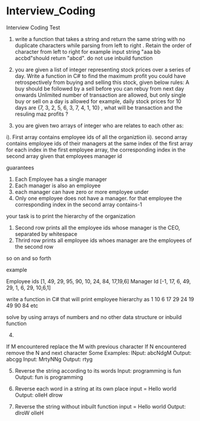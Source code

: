 # Interview_Coding
Interview Coding Test
1. write a function that takes a string and return the same string with no duplicate characters while parsing from left to right . Retain the order of character from left to right for example input string "aaa bb accbd"should return "abcd". do not use inbuild function


2. you are given a list of integer representing stock prices over a series of day. Write a function in C# to find the maximum profit you could have retrospectively from buying and selling this stock, given below rules:
A buy should be followed by a sell before you can rebuy from next day onwards
Unlimited number of transaction are allowed, but only single buy or sell on a day is allowed 
for example, daily stock prices for 10 days are {7, 3, 2, 5, 6, 3, 7, 4, 1, 10} , what will be transaction and the resuling maz profits ?



3. you are given two arrays of integer who are relates to each other as:
   
  i). First array contains employee ids of all the organiztion
  ii). second array contains employee ids of their managers at the same index of the first array
     for each index in the first employee array, the corresponding index in the second array given that employees manager id

guarantees
  1. Each Employee has a single manager
  2. Each manager is also an employee
  3. each manager can have zero or more employee under 
  4. Only one employee does not have a manager. for that employee the corresponding index in the second array contains-1

your task is to print the hierarchy of the organization
  1. Second row prints all the employee ids whose manager is the CEO, separated by whitespace
  2. Thrird row prints all employee ids whoes manager are the employees of the second row

so on and so forth

example

Employee ids [1, 49, 29, 95, 90, 10, 24, 84, 17,19,6]
 Manager Id [-1, 17, 6, 49, 29, 1, 6, 29, 10,6,1]

write a function in C# that will print employee hierarchy as
1
10 6
17 29 24 19
49 90 84
etc

solve by using arrays of numbers and no other data structure or inbuild function




4. 
If M encountered replace the M with previous character
If N encountered remove the N and next character
Some Examples:    INput: abcNdgM      Output: abcgg
                  Input: MrtyNNg      Output: rtyg


5. Reverse the string according to its words
Input: programming is fun      Output: fun is programming

6. Reverse each word in a string at its own place
input = Hello world          Output: olleH dlrow

7. Reverse the string without inbuilt function
input = Hello world          Output: dlroW olleH
